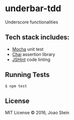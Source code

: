 # underbar-tdd

Underscore functionalities

## Tech stack includes:

* [Mocha](http://mochajs.org/) unit test
* [Chai](http://chaijs.com/) assertion library
* [JSHint](http://jshint.com/about/) code linting

## Running Tests

`$ npm test`

## License

MIT License © 2016, Joao Stein
